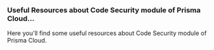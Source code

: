 ### Useful Resources about Code Security module of Prisma Cloud...

Here you'll find some useful resources about Code Security module of Prisma Cloud.